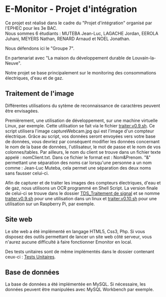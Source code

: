 # E-Monitor - Projet d'intégration

Ce projet est réalisé dans le cadre du "Projet d'intégration" organisé par l'EPHEC pour les 3e BAC.      
Nous sommes 6 étudiants : MUTEBA Jean-Luc, LAGACHE Jordan, EEROLA Juhani, MEYERS Nathan, RENARD Arnaud et NOEL Jonathan.      

Nous défendons ici le "Groupe 7".                

En partenariat avec "La maison du développement durable de Louvain-la-Neuve".            



Notre projet se base principalement sur le monitoring des consommations électriques, d'eau et de gaz.      



## Traitement de l'image

Différentes utilisations du sytème de reconnaissance de caractères peuvent être envisagées.  

Premièrement, une utilisation de développement, sur une machine virtuelle Linux, par exemple. Cette utilisation se fait via le fichier [traiter.v0.9.sh](https://github.com/jonathannoel/Projet_Integration_Developpement_Durable/blob/master/TDS_TraitementImage/traiter.v0.9.sh). Ce script utilisera l'image captureWebcam.jpg qui est l'image d'un compteur électrique. Grâce au script, vos données seront envoyées vers votre base de données, vous devriez par conséquent modifier les données concernant le nom de la base de données, l'utilisateur, le mot de passe et le nom de vos colonnes/tables. Par ailleurs, le nom du client se trouve dans un fichier texte appelé : nomClient.txt. Dans ce fichier le format est : Nom&Prenom. "&" permettant une séparation des noms car lorsqu'une personne a un nom comme : Jean-Luc Muteba, cela permet une séparation des deux noms sans fausser celui-ci. 

Afin de capturer et de traiter les images des compteurs électriques, d'eau et de gaz, nous utilisons un OCR programmé en Shell Script. La version finale de celui-ci se trouve dans le dossier [TDS_Traitement de signal]( https://github.com/jonathannoel/Projet_Integration_Developpement_Durable/tree/master/TDS_TraitementImage) et se nomme [traiter.v0.9.sh](https://github.com/jonathannoel/Projet_Integration_Developpement_Durable/blob/master/TDS_TraitementImage/traiter.v0.9.sh) pour une utilisation dans un linux et [traiter.v0.10.sh](https://github.com/jonathannoel/Projet_Integration_Developpement_Durable/blob/master/TDS_TraitementImage/traiter.v0.10.sh) pour une utilisation sur un Raspberry Pi, par exemple.    


## Site web

Le site web a été implémenté en langage HTML5, Css3, Php. Si vous disposez des outils permettant de lancer un site web côté serveur, vous n'aurez aucune difficulté à faire fonctionner Emonitor en local. 

Des tests unitaires sont de même implémentés dans le dossier contenant ceux-ci : [Tests Unitaires](https://github.com/jonathannoel/Projet_Integration_Developpement_Durable/tree/master/Source%20code/tests).


## Base de données

La base de données a été implémentée en MySQL. Si nécessaire, les données peuvent être manipulées avec MySQL Workbench par exemple.
